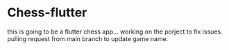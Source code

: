 # Chess-flutter
this is going to be a flutter chess app... working on the porject to fix issues.
pulling request from main branch to update game name.
